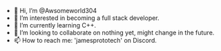 - 👋 Hi, I’m @Awsomeworld304
- 👀 I’m interested in becoming a full stack developer.
- 🌱 I’m currently learning C++.
- 💞️ I’m looking to collaborate on nothing yet, might change in the future.
- 📫 How to reach me: 'jamesprototech' on Discord.

<!---
Awsomeworld304/Awsomeworld304 is a ✨ special ✨ repository because its `README.md` (this file) appears on your GitHub profile.
You can click the Preview link to take a look at your changes.
--->
